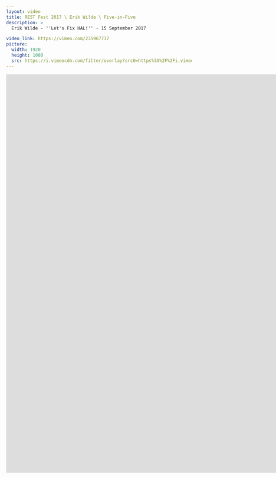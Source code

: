 ```yaml
---
layout: video
title: REST Fest 2017 \ Erik Wilde \ Five-in-Five
description: >
  Erik Wilde - ''Let's Fix HAL!'' - 15 September 2017

video_link: https://vimeo.com/235967737
picture:
  width: 1920
  height: 1080
  src: https://i.vimeocdn.com/filter/overlay?src0=https%3A%2F%2Fi.vimeocdn.com%2Fvideo%2F659926435_1920x1080.jpg&src1=http%3A%2F%2Ff.vimeocdn.com%2Fp%2Fimages%2Fcrawler_play.png
---
```

<iframe src="https://player.vimeo.com/video/235967737?title=0&byline=0&portrait=0&badge=0&autopause=0&player_id=0" width="1920" height="1080" frameborder="0" title="REST Fest 2017 \ Erik Wilde \ Five-in-Five" webkitallowfullscreen mozallowfullscreen allowfullscreen></iframe>